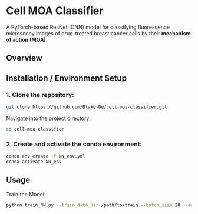 # Cell MOA Classifier

A PyTorch-based ResNet (CNN) model for classifying fluorescence microscopy images of drug-treated breast cancer cells by their **mechanism of action (MOA)**.

## Overview

## Installation / Environment Setup

### 1. Clone the repository:
 
 ```bash
git clone https://github.com/Blake-De/cell-moa-classifier.git
```

Navigate into the project directory:

```bash
cd cell-moa-classifier
```

### 2. Create and activate the conda environment:

```bash
conda env create -f NN_env.yml
conda activate NN_env
```

## Usage 

Train the Model
```bash
python train_NN.py --train_data_dir /path/to/train --batch_size 20 --max_epochs 10 --out model.pth
